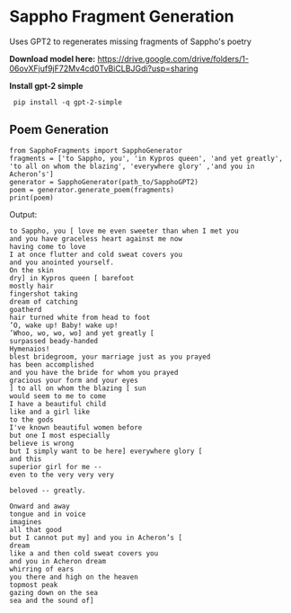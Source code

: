 # Sappho Fragment Generation

Uses GPT2 to regenerates missing fragments of Sappho's poetry

**Download model here:**
https://drive.google.com/drive/folders/1-06ovXFjuf9jF72Mv4cd0TvBiCLBJGdi?usp=sharing

**Install gpt-2 simple**

```
 pip install -q gpt-2-simple
```
## Poem Generation
```
from SapphoFragments import SapphoGenerator
fragments = ['to Sappho, you', 'in Kypros queen', 'and yet greatly', 'to all on whom the blazing', 'everywhere glory' ,'and you in Acheron’s']
generator = SapphoGenerator(path_to/SapphoGPT2)
poem = generator.generate_poem(fragments)
print(poem)
```

Output:
```
to Sappho, you [ love me even sweeter than when I met you
and you have graceless heart against me now
having come to love
I at once flutter and cold sweat covers you
and you anointed yourself.
On the skin
dry] in Kypros queen [ barefoot
mostly hair
fingershot taking
dream of catching
goatherd
hair turned white from head to foot
’O, wake up! Baby! wake up!
’Whoo, wo, wo, wo] and yet greatly [
surpassed beady-handed
Hymenaios!
blest bridegroom, your marriage just as you prayed
has been accomplished
and you have the bride for whom you prayed
gracious your form and your eyes
] to all on whom the blazing [ sun
would seem to me to come
I have a beautiful child
like and a girl like
to the gods
I've known beautiful women before
but one I most especially
believe is wrong
but I simply want to be here] everywhere glory [
and this
superior girl for me --
even to the very very very

beloved -- greatly.

Onward and away
tongue and in voice
imagines
all that good
but I cannot put my] and you in Acheron’s [
dream
like a and then cold sweat covers you
and you in Acheron dream
whirring of ears
you there and high on the heaven
topmost peak
gazing down on the sea
sea and the sound of]
```
